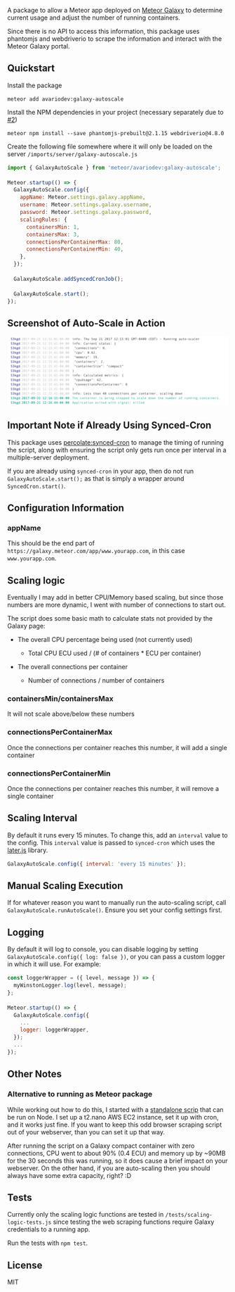 A package to allow a Meteor app deployed on [Meteor Galaxy](https://www.meteor.com/hosting) to determine current usage and adjust the number of running containers.

Since there is no API to access this information, this package uses phantomjs and webdriverio to scrape the information and interact with the Meteor Galaxy portal.

## Quickstart

Install the package
```
meteor add avariodev:galaxy-autoscale
```

Install the NPM dependencies in your project (necessary separately due to [#2](https://github.com/jehartzog/galaxy-autoscale/issues/2))
```
meteor npm install --save phantomjs-prebuilt@2.1.15 webdriverio@4.8.0
```

Create the following file somewhere where it will only be loaded on the server
`/imports/server/galaxy-autoscale.js`
```js
import { GalaxyAutoScale } from 'meteor/avariodev:galaxy-autoscale';

Meteor.startup(() => {
  GalaxyAutoScale.config({
    appName: Meteor.settings.galaxy.appName,
    username: Meteor.settings.galaxy.username,
    password: Meteor.settings.galaxy.password,
    scalingRules: {
      containersMin: 1,
      containersMax: 3,
      connectionsPerContainerMax: 80,
      connectionsPerContainerMin: 40,
    },
  });

  GalaxyAutoScale.addSyncedCronJob();

  GalaxyAutoScale.start();
});
```

## Screenshot of Auto-Scale in Action

![autoscale-logs](./img/autoscale-log.png "Auto-Scale Logs")

## Important Note if Already Using Synced-Cron

This package uses [percolate:synced-cron](https://github.com/percolatestudio/meteor-synced-cron) to manage the timing of running the script, along with ensuring the script only gets run once per interval in a multiple-server deployment.

If you are already using `synced-cron` in your app, then do not run `GalaxyAutoScale.start();` as that is simply a wrapper around `SyncedCron.start()`.

## Configuration Information

### appName

This should be the end part of `https://galaxy.meteor.com/app/www.yourapp.com`, in this case `www.yourapp.com`.

## Scaling logic

Eventually I may add in better CPU/Memory based scaling, but since those numbers are more dynamic, I went with number of connections to start out.

The script does some basic math to calculate stats not provided by the Galaxy page:

- The overall CPU percentage being used (not currently used)
  - Total CPU ECU used / (# of containers * ECU per container)

- The overall connections per container
  - Number of connections / number of containers

### containersMin/containersMax

It will not scale above/below these numbers

### connectionsPerContainerMax

Once the connections per container reaches this number, it will add a single container

### connectionsPerContainerMin

Once the connections per container reaches this number, it will remove a single container

## Scaling Interval

By default it runs every 15 minutes. To change this, add an `interval` value to the config. This `interval` value is passed to `synced-cron` which uses the [later.js](http://bunkat.github.io/later/) library.
```js
GalaxyAutoScale.config({ interval: 'every 15 minutes' });
```

## Manual Scaling Execution

If for whatever reason you want to manually run the auto-scaling script, call `GalaxyAutoScale.runAutoScale()`. Ensure you set your config settings first.

## Logging

By default it will log to console, you can disable logging by setting `GalaxyAutoScale.config({ log: false })`, or you can pass a custom logger in which it will use. For example:

```js
const loggerWrapper = ({ level, message }) => {
  myWinstonLogger.log(level, message);
};

Meteor.startup(() => {
  GalaxyAutoScale.config({
    ...
    logger: loggerWrapper,
  });
  ...
});
```

## Other Notes

### Alternative to running as Meteor package

While working out how to do this, I started with a [standalone scrip](https://github.com/jehartzog/galaxy-phantomjs-autoscale) that can be run on Node. I set up a t2.nano AWS EC2 instance, set it up with cron, and it works just fine. If you want to keep this odd browser scraping script out of your webserver, than you can set it up that way.

After running the script on a Galaxy compact container with zero connections, CPU went to about 90% (0.4 ECU) and memory up by ~90MB for the 30 seconds this was running, so it does cause a brief impact on your webserver. On the other hand, if you are auto-scaling then you should always have some extra capacity, right? :D

## Tests

Currently only the scaling logic functions are tested in `/tests/scaling-logic-tests.js` since testing the web scraping functions require Galaxy credentials to a running app.

Run the tests with `npm test`.

## License

MIT